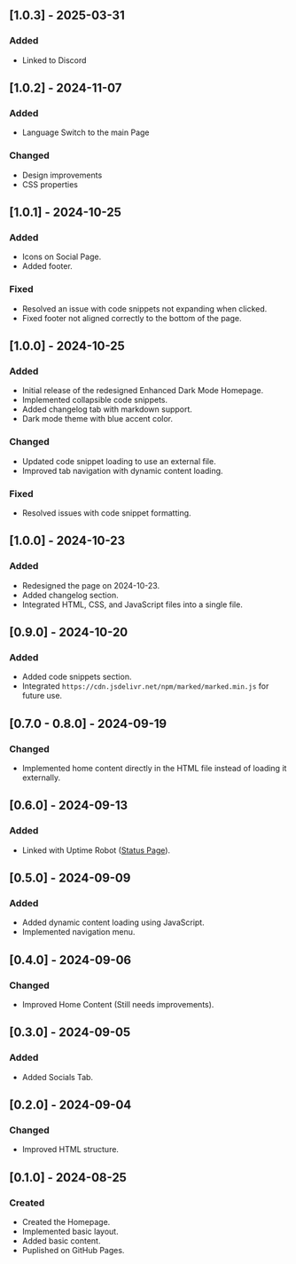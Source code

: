 ## [1.0.3] - 2025-03-31

### Added
- Linked to Discord

## [1.0.2] - 2024-11-07

### Added
- Language Switch to the main Page

### Changed
- Design improvements
- CSS properties

## [1.0.1] - 2024-10-25

### Added
- Icons on Social Page.
- Added footer.

### Fixed
- Resolved an issue with code snippets not expanding when clicked.
- Fixed footer not aligned correctly to the bottom of the page.

## [1.0.0] - 2024-10-25

### Added
- Initial release of the redesigned Enhanced Dark Mode Homepage.
- Implemented collapsible code snippets.
- Added changelog tab with markdown support.
- Dark mode theme with blue accent color.

### Changed
- Updated code snippet loading to use an external file.
- Improved tab navigation with dynamic content loading.

### Fixed
- Resolved issues with code snippet formatting.

## [1.0.0] - 2024-10-23

### Added
- Redesigned the page on 2024-10-23.
- Added changelog section.
- Integrated HTML, CSS, and JavaScript files into a single file.

## [0.9.0] - 2024-10-20

### Added
- Added code snippets section.
- Integrated `https://cdn.jsdelivr.net/npm/marked/marked.min.js` for future use.

## [0.7.0 - 0.8.0] - 2024-09-19

### Changed
- Implemented home content directly in the HTML file instead of loading it externally.

## [0.6.0] - 2024-09-13

### Added
- Linked with Uptime Robot ([Status Page](https://stats.uptimerobot.com/1bM6OM4pTN)).

## [0.5.0] - 2024-09-09

### Added
- Added dynamic content loading using JavaScript.
- Implemented navigation menu.

## [0.4.0] - 2024-09-06

### Changed
- Improved Home Content (Still needs improvements).

## [0.3.0] - 2024-09-05

### Added
- Added Socials Tab.

## [0.2.0] - 2024-09-04

### Changed
- Improved HTML structure.

## [0.1.0] - 2024-08-25

### Created
- Created the Homepage.
- Implemented basic layout.
- Added basic content.
- Puplished on GitHub Pages.
